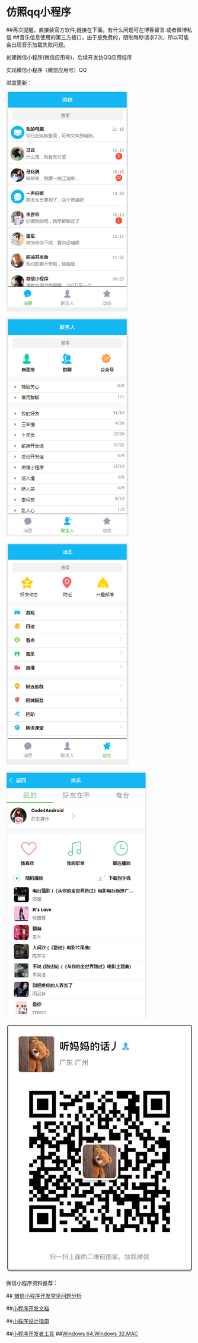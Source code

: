 # 仿照qq小程序




##再次提醒，直接装官方软件,链接在下面。有什么问题可在博客留言.或者微博私信
##音乐信息使用的第三方接口，由于是免费的，限制每秒请求2次，所以可能会出现音乐加载失败问题。

创建微信小程序(微信应用号)，后续开发仿QQ应用程序

实现微信小程序（微信应用号）QQ 

进度更新：

![](https://github.com/bboybjl/xcx_qq/blob/master/images/demo/qq.png)

![](https://github.com/bboybjl/xcx_qq/blob/master/images/demo/contact.png)

![](https://github.com/bboybjl/xcx_qq/blob/master/images/demo/dynamic.png)

![](https://github.com/bboybjl/xcx_qq/blob/master/images/demo/music.png)


![](https://github.com/bboybjl/xcx_qq/blob/master/images/demo/code.jpg)




微信小程序资料推荐：

##[ 微信小程序开发常见问题分析](http://blog.csdn.net/xiehuimx/article/details/52005355)

##[小程序开发文档](https://mp.weixin.qq.com/debug/wxadoc/dev/index.html)

##[小程序设计指南](https://mp.weixin.qq.com/debug/wxadoc/design/index.html)

##[小程序开发者工具](https://mp.weixin.qq.com/debug/wxadoc/dev/index.html)
##[Windows 64](https://servicewechat.com/wxa-dev-logic/download_redirect?type=x64&amp;from=mpwiki&amp;t=1474887501301),[Windows 32](https://servicewechat.com/wxa-dev-logic/download_redirect?type=ia32&amp;from=mpwiki&amp;t=1474887501301),[MAC](https://servicewechat.com/wxa-dev-logic/download_redirect?type=darwin&amp;from=mpwiki&amp;t=1474887501301)


